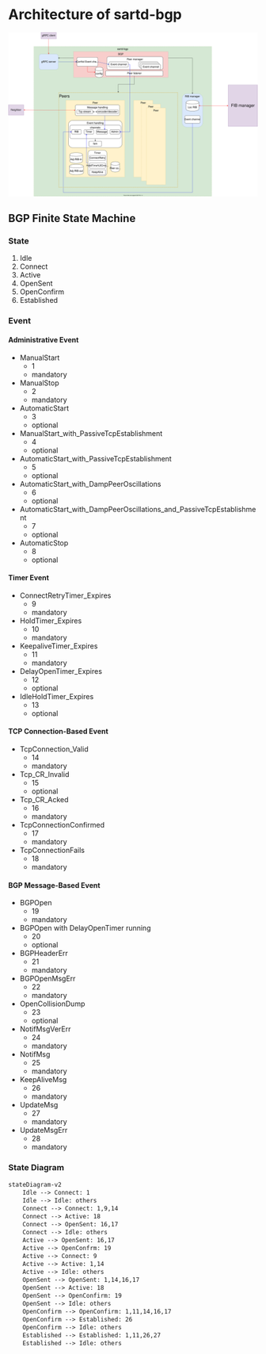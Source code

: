 # Architecture of sartd-bgp

![model](model.drawio.svg)


## BGP Finite State Machine

### State

1. Idle
2. Connect
3. Active
4. OpenSent
5. OpenConfirm
6. Established

### Event

#### Administrative Event

- ManualStart
  - 1
  - mandatory
- ManualStop
  - 2
  - mandatory
- AutomaticStart
  - 3
  - optional 
- ManualStart_with_PassiveTcpEstablishment
  - 4
  - optional 
- AutomaticStart_with_PassiveTcpEstablishment
  - 5
  - optional 
- AutomaticStart_with_DampPeerOscillations
  - 6
  - optional 
- AutomaticStart_with_DampPeerOscillations_and_PassiveTcpEstablishment
  - 7
  - optional 
- AutomaticStop
  - 8
  - optional 

#### Timer Event

- ConnectRetryTimer_Expires
  - 9
  - mandatory
- HoldTimer_Expires
  - 10
  - mandatory
- KeepaliveTimer_Expires
  - 11
  - mandatory
- DelayOpenTimer_Expires
  - 12
  - optional
- IdleHoldTimer_Expires
  - 13
  - optional

#### TCP Connection-Based Event

- TcpConnection_Valid
  - 14
  - mandatory
- Tcp_CR_Invalid
  - 15
  - optional 
- Tcp_CR_Acked
  - 16
  - mandatory
- TcpConnectionConfirmed
  - 17
  - mandatory
- TcpConnectionFails
  - 18
  - mandatory

#### BGP Message-Based Event

- BGPOpen
  - 19
  - mandatory
- BGPOpen with DelayOpenTimer running
  - 20 
  - optional 
- BGPHeaderErr
  - 21 
  - mandatory
- BGPOpenMsgErr
  - 22 
  - mandatory
- OpenCollisionDump
  - 23
  - optional 
- NotifMsgVerErr
  - 24
  - mandatory
- NotifMsg
  - 25 
  - mandatory
- KeepAliveMsg
  - 26
  - mandatory
- UpdateMsg
  - 27
  - mandatory
- UpdateMsgErr
  - 28
  - mandatory

### State Diagram

```marmaid
stateDiagram-v2
    Idle --> Connect: 1
    Idle --> Idle: others
    Connect --> Connect: 1,9,14
    Connect --> Active: 18
    Connect --> OpenSent: 16,17
    Connect --> Idle: others
    Active --> OpenSent: 16,17
    Active --> OpenConfrm: 19
    Active --> Connect: 9
    Active --> Active: 1,14
    Active --> Idle: others
    OpenSent --> OpenSent: 1,14,16,17
	OpenSent --> Active: 18
	OpenSent --> OpenConfirm: 19
    OpenSent --> Idle: others
	OpenConfirm --> OpenConfirm: 1,11,14,16,17
    OpenConfirm --> Established: 26
    OpenConfirm --> Idle: others
    Established --> Established: 1,11,26,27
    Established --> Idle: others
```

